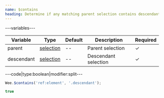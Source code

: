 ```yaml
---
name: $contains
heading: Determine if any matching parent selection contains descendant selection
---
```


---variables---

| Variable | Type | Default | Description | Required |
| -- | -- | -- | -- | -- |
| parent | [selection](/script#selection) | -- | Parent selection | ✓ |
| descendant | [selection](/script#selection) | -- | Descendant selection | ✓ |

---code|type:boolean|modifier:split---

```javascript
Wee.$contains('ref:element', '.descendant');
```

```javascript
true
```